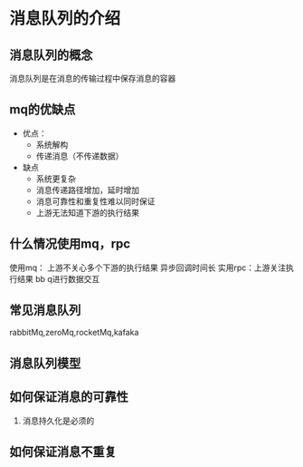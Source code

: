 # 消息队列的介绍
## 消息队列的概念
消息队列是在消息的传输过程中保存消息的容器

## mq的优缺点
* 优点：
  * 系统解构
  * 传递消息（不传递数据）
* 缺点
  * 系统更复杂
  * 消息传递路径增加，延时增加
  * 消息可靠性和重复性难以同时保证
  * 上游无法知道下游的执行结果

## 什么情况使用mq，rpc
使用mq：
上游不关心多个下游的执行结果
异步回调时间长
实用rpc：上游关注执行结果
bb q进行数据交互
## 常见消息队列
rabbitMq,zeroMq,rocketMq,kafaka

## 消息队列模型

## 如何保证消息的可靠性
1. 消息持久化是必须的

## 如何保证消息不重复

